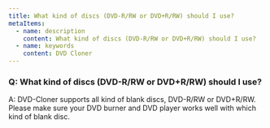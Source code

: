 ```yaml
---
title: What kind of discs (DVD-R/RW or DVD+R/RW) should I use?
metaItems:
  - name: description
    content: What kind of discs (DVD-R/RW or DVD+R/RW) should I use?
  - name: keywords
    content: DVD Cloner
---
```


### Q: What kind of discs (DVD-R/RW or DVD+R/RW) should I use?

A:
DVD-Cloner supports all kind of blank discs, DVD-R/RW or DVD+R/RW. Please make sure your DVD burner and DVD player works well with which kind of blank disc.
